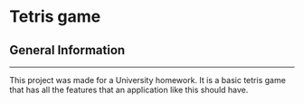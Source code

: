 # Tetris game
## General Information
***
This project was made for a University homework. It is a basic tetris game that has all the features that an application like this should have.
